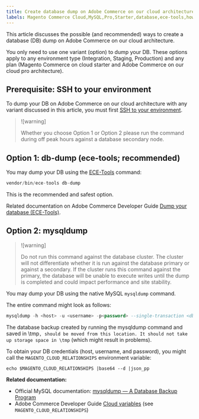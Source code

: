 ```yaml
---
title: Create database dump on Adobe Commerce on our cloud architecture
labels: Magento Commerce Cloud,MySQL,Pro,Starter,database,ece-tools,how to,production,Adobe Commerce on our cloud architecture
---
```


This article discusses the possible (and recommended) ways to create a database (DB) dump on Adobe Commerce on our cloud architecture.

You only need to use one variant (option) to dump your DB. These options apply to any environment type (Integration, Staging, Production) and any plan (Magento Commerce on cloud starter and Adobe Commerce on our cloud pro architecture).

## Prerequisite: SSH to your environment

To dump your DB on Adobe Commerce on our cloud architecture with any variant discussed in this article, you must first [SSH to your environment](http://devdocs.magento.com/guides/v2.2/cloud/env/environments-ssh.html#ssh).

>![warning]
>
>Whether you choose Option 1 or Option 2 please run the command during off peak hours against a database secondary node.

## Option 1: db-dump (**ece-tools; recommended**)

You may dump your DB using the [ECE-Tools](http://devdocs.magento.com/guides/v2.2/cloud/composer-packages/ece-tools.html) command:

```php
vendor/bin/ece-tools db-dump
```

This is the recommended and safest option.

 Related documentation on Adobe Commerce Developer Guide [Dump your database (ECE-Tools)](http://devdocs.magento.com/guides/v2.2/cloud/project/project-webint-snap.html#db-dump).

## Option 2: mysqldump

>![warning]
>
>Do not run this command against the database cluster. The cluster will not differentiate whether it is run against the database primary or against a secondary. If the cluster runs this command against the primary, the database will be unable to execute writes until the dump is completed and could impact performance and site stability.

You may dump your DB using the native MySQL `mysqldump` command.

The entire command might look as follows:

```sql
mysqldump -h <host> -u <username> -p<password> --single-transaction <db_name> | gzip > /tmp/<dump_name>.sql.gz
```

The database backup created by running the mysqldump command and saved in \tmp`, should be moved from this location. It should not take up storage space in \tmp` (which might result in problems).

To obtain your DB credentials (host, username, and password), you might call the `MAGENTO_CLOUD_RELATIONSHIPS` environment variable:

```clike
echo $MAGENTO_CLOUD_RELATIONSHIPS |base64 --d |json_pp
```

 **Related documentation:**

* Official MySQL documentation: [mysqldump — A Database Backup Program](https://dev.mysql.com/doc/refman/8.0/en/mysqldump.html)
* Adobe Commerce Developer Guide [Cloud variables](http://devdocs.magento.com/guides/v2.2/cloud/env/variables-cloud.html) (see `MAGENTO_CLOUD_RELATIONSHIPS`)
